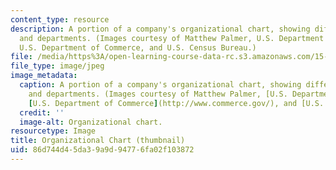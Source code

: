 ```yaml
---
content_type: resource
description: A portion of a company's organizational chart, showing different people
  and departments. (Images courtesy of Matthew Palmer, U.S. Department of Energy,
  U.S. Department of Commerce, and U.S. Census Bureau.)
file: /media/https%3A/open-learning-course-data-rc.s3.amazonaws.com/15-311-organizational-processes-fall-2003/86d744d45da39a9d94776fa02f103872_15-311f03-th.jpg
file_type: image/jpeg
image_metadata:
  caption: A portion of a company's organizational chart, showing different people
    and departments. (Images courtesy of Matthew Palmer, [U.S. Department of Energy](http://www.doedigitalarchive.doe.gov/),
    [U.S. Department of Commerce](http://www.commerce.gov/), and [U.S. Census Bureau](https://www.census.gov/).)
  credit: ''
  image-alt: Organizational chart.
resourcetype: Image
title: Organizational Chart (thumbnail)
uid: 86d744d4-5da3-9a9d-9477-6fa02f103872
---
```

